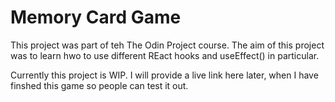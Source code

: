 # Memory Card Game

This project was part of teh The Odin Project course. The aim of this project was to learn hwo to use different REact hooks and useEffect() in particular.

Currently this project is WIP. I will provide a live link here later, when I have finshed this game so people can test it out.
